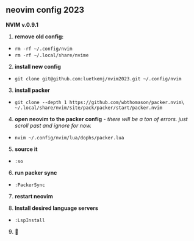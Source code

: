 ## neovim config 2023

**NVIM v.0.9.1**

1. **remove old config:**
- `rm -rf ~/.config/nvim`
- `rm -rf ~/.local/share/nvime`

2. **install new config**
- `git clone git@github.com:luetkemj/nvim2023.git ~/.config/nvim`

3. **install packer**
- `git clone --depth 1 https://github.com/wbthomason/packer.nvim\ ~/.local/share/nvim/site/pack/packer/start/packer.nvim`

4. **open neovim to the packer config**
_- there will be a ton of errors. just scroll past and ignore for now._

- `nvim ~/.config/nvim/lua/dophs/packer.lua`


5. **source it**
- `:so`

6. **run packer sync**
- `:PackerSync`

7. **restart neovim**

8. **Install desired language servers**
- `:LspInstall`

9. 🎉
